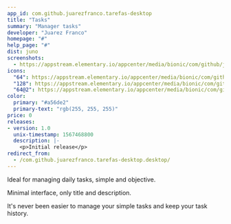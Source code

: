 ```yaml
---
app_id: com.github.juarezfranco.tarefas-desktop
title: "Tasks"
summary: "Manager tasks"
developer: "Juarez Franco"
homepage: "#"
help_page: "#"
dist: juno
screenshots:
  - https://appstream.elementary.io/appcenter/media/bionic/com/github/juarezfranco.tarefas-desktop/04A2804799B7348F180E60395B7EFDBC/screenshots/image-1_orig.png
icons:
  "64": https://appstream.elementary.io/appcenter/media/bionic/com/github/juarezfranco.tarefas-desktop/04A2804799B7348F180E60395B7EFDBC/icons/64x64/com.github.juarezfranco.tarefas-desktop_com.github.juarezfranco.tarefas-desktop.png
  "128": https://appstream.elementary.io/appcenter/media/bionic/com/github/juarezfranco.tarefas-desktop/04A2804799B7348F180E60395B7EFDBC/icons/128x128/com.github.juarezfranco.tarefas-desktop_com.github.juarezfranco.tarefas-desktop.png
  "64@2": https://appstream.elementary.io/appcenter/media/bionic/com/github/juarezfranco.tarefas-desktop/04A2804799B7348F180E60395B7EFDBC/icons/64x64@2/com.github.juarezfranco.tarefas-desktop_com.github.juarezfranco.tarefas-desktop.png
color:
  primary: "#a56de2"
  primary-text: "rgb(255, 255, 255)"
price: 0
releases:
- version: 1.0
  unix-timestamp: 1567468800
  description: |-
    <p>Initial release</p>
redirect_from:
  - /com.github.juarezfranco.tarefas-desktop.desktop/
---
```


<p>Ideal for managing daily tasks, simple and objective.</p>
<p>Minimal interface, only title and description.</p>
<p>It&apos;s never been easier to manage your simple tasks and keep your task history.</p>
